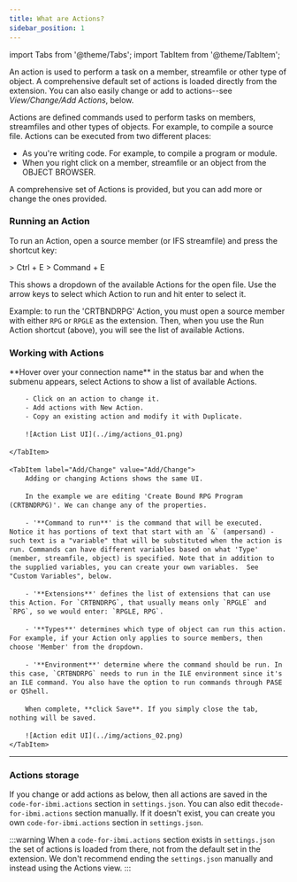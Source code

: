 ```yaml
---
title: What are Actions?
sidebar_position: 1
---
```


import Tabs from '@theme/Tabs';
import TabItem from '@theme/TabItem';

An action is used to perform a task on a member, streamfile or other type of object. A comprehensive default set of actions is loaded directly from the extension. You can also easily change or add to actions--see _View/Change/Add Actions_, below.

Actions are defined commands used to perform tasks on members, streamfiles and other types of objects. For example, to compile a source file. Actions can be executed from two different places:

- As you're writing code. For example, to compile a program or module.
- When you right click on a member, streamfile or an object from the OBJECT BROWSER.

A comprehensive set of Actions is provided, but you can add more or change the ones provided.

### Running an Action

To run an Action, open a source member (or IFS streamfile) and press the shortcut key:

<Tabs>
     <TabItem label="Windows" value="Windows">
        > Ctrl + E
    </TabItem>
     <TabItem label="MacOS" value="MacOS">
        > Command + E
    </TabItem>

</Tabs>

This shows a dropdown of the available Actions for the open file. Use the arrow keys to select which Action to run and hit enter to select it.

Example: to run the 'CRTBNDRPG' Action, you must open a source member with either `RPG` or `RPGLE` as the extension. Then, when you use the Run Action shortcut (above), you will see the list of available Actions.

### Working with Actions

<Tabs>
    <TabItem label="View" value="View">
        **Hover over your connection name** in the status bar and when the submenu appears, select Actions to show a list of available Actions.

        - Click on an action to change it.
        - Add actions with New Action.
        - Copy an existing action and modify it with Duplicate.

        ![Action List UI](../img/actions_01.png)

    </TabItem>

    <TabItem label="Add/Change" value="Add/Change">
        Adding or changing Actions shows the same UI.

        In the example we are editing 'Create Bound RPG Program (CRTBNDRPG)'. We can change any of the properties.

        - '**Command to run**' is the command that will be executed. Notice it has portions of text that start with an `&` (ampersand) - such text is a "variable" that will be substituted when the action is run. Commands can have different variables based on what 'Type' (member, streamfile, object) is specified. Note that in addition to the supplied variables, you can create your own variables.  See "Custom Variables", below.

        - '**Extensions**' defines the list of extensions that can use this Action. For `CRTBNDRPG`, that usually means only `RPGLE` and `RPG`, so we would enter: `RPGLE, RPG`.

        - '**Types**' determines which type of object can run this action. For example, if your Action only applies to source members, then choose 'Member' from the dropdown.

        - '**Environment**' determine where the command should be run. In this case, `CRTBNDRPG` needs to run in the ILE environment since it's an ILE command. You also have the option to run commands through PASE or QShell.

        When complete, **click Save**. If you simply close the tab, nothing will be saved.

        ![Action edit UI](../img/actions_02.png)
    </TabItem>

</Tabs>

---

### Actions storage

If you change or add actions as below, then all actions are saved in the `code-for-ibmi.actions` section in `settings.json`. You can also edit the`code-for-ibmi.actions` section manually. If it doesn't exist, you can create you own `code-for-ibmi.actions` section in `settings.json`.

:::warning
When a `code-for-ibmi.actions` section exists in `settings.json` the set of actions is loaded from there, not from the default set in the extension. We don't recommend ending the `settings.json` manually and instead using the Actions view.
:::

